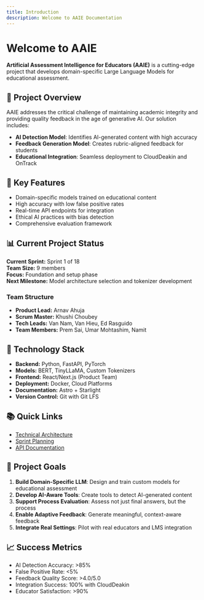 ```yaml
---
title: Introduction
description: Welcome to AAIE Documentation
---
```


# Welcome to AAIE

**Artificial Assessment Intelligence for Educators (AAIE)** is a cutting-edge project that develops domain-specific Large Language Models for educational assessment.

## 🎯 Project Overview

AAIE addresses the critical challenge of maintaining academic integrity and providing quality feedback in the age of generative AI. Our solution includes:

- **AI Detection Model**: Identifies AI-generated content with high accuracy
- **Feedback Generation Model**: Creates rubric-aligned feedback for students
- **Educational Integration**: Seamless deployment to CloudDeakin and OnTrack

## 🚀 Key Features

- Domain-specific models trained on educational content
- High accuracy with low false positive rates
- Real-time API endpoints for integration
- Ethical AI practices with bias detection
- Comprehensive evaluation framework

## 📊 Current Project Status

**Current Sprint:** Sprint 1 of 18  
**Team Size:** 9 members  
**Focus:** Foundation and setup phase  
**Next Milestone:** Model architecture selection and tokenizer development

### Team Structure
- **Product Lead:** Arnav Ahuja
- **Scrum Master:** Khushi Choubey
- **Tech Leads:** Van Nam, Van Hieu, Ed Rasguido
- **Team Members:** Prem Sai, Umar Mohtashim, Namit

## 🔧 Technology Stack

- **Backend:** Python, FastAPI, PyTorch
- **Models:** BERT, TinyLLaMA, Custom Tokenizers
- **Frontend:** React/Next.js (Product Team)
- **Deployment:** Docker, Cloud Platforms
- **Documentation:** Astro + Starlight
- **Version Control:** Git with Git LFS

## 📚 Quick Links

- [Technical Architecture](/docs/technical/architecture/)
- [Sprint Planning](/docs/team/sprint-planning/)
- [API Documentation](/docs/technical/apis/)

## 🎯 Project Goals

1. **Build Domain-Specific LLM**: Design and train custom models for educational assessment
2. **Develop AI-Aware Tools**: Create tools to detect AI-generated content
3. **Support Process Evaluation**: Assess not just final answers, but the process
4. **Enable Adaptive Feedback**: Generate meaningful, context-aware feedback
5. **Integrate Real Settings**: Pilot with real educators and LMS integration

## 📈 Success Metrics

- AI Detection Accuracy: >85%
- False Positive Rate: <5%
- Feedback Quality Score: >4.0/5.0
- Integration Success: 100% with CloudDeakin
- Educator Satisfaction: >90%
